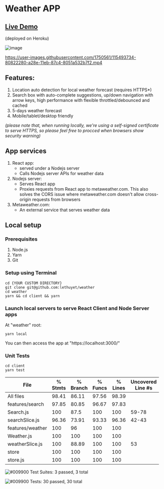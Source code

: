 # Weather APP

## [Live Demo](https://thuyet-weather.herokuapp.com/)
(deployed on Heroku)

![image](https://user-images.githubusercontent.com/1750561/115340311-9f21e400-a1d0-11eb-811b-e6adb77479c2.png)

https://user-images.githubusercontent.com/1750561/115493734-80822280-a28e-11eb-87c4-8051a532b7f2.mp4


## Features:
1. Location auto detection for local weather forecast (requires HTTPS*)
2. Search box with auto-complete suggestions, up/down navigation with arrow keys, high performance with flexible throttled/debounced and cached
3. 5-days weather forecast
4. Mobile/tablet/desktop friendly

*(please note that, when running locally, we're using a self-signed certificate to serve HTTPS, so please feel free to procced when browsers show security warning)*

## App services
1. React app:
   * served under a Nodejs server
   * Calls Nodejs server APIs for weather data
2. Nodejs server:
   * Serves React app
   * Proxies requests from React app to metaweather.com. This also solves the CORS issue where metaweather.com doesn't allow cross-origin requests from browsers
3. Metaweather.com:
   * An external service that serves weather data

## Local setup
### Prerequisites
1. Node.js
2. Yarn
3. Git

### Setup using Terminal
```
cd {YOUR CUSTOM DIRECTORY}
git clone git@github.com:lethuyet/weather
cd weather
yarn && cd client && yarn
```
### Launch local servers to serve React Client and Node Server apps
At "weather" root:
```
yarn local
```
You can then access the app at "https://localhost:3000/"
### Unit Tests
```
cd client
yarn test
```
File              | % Stmts | % Branch | % Funcs | % Lines | Uncovered Line #s 
------------------|---------|----------|---------|---------|-------------------
All files         |   98.41 |    86.11 |   97.56 |   98.39 |                   
 features/search  |   97.85 |    80.85 |   96.67 |   97.83 |                   
  Search.js       |     100 |     87.5 |     100 |     100 | 59-78             
  searchSlice.js  |   96.36 |    73.91 |   93.33 |   96.36 | 42-43             
 features/weather |     100 |       96 |     100 |     100 |                   
  Weather.js      |     100 |      100 |     100 |     100 |                   
  weatherSlice.js |     100 |    88.89 |     100 |     100 | 53                
 store            |     100 |      100 |     100 |     100 |                   
  store.js        |     100 |      100 |     100 |     100 |                   


![#009900](https://via.placeholder.com/15/009900/000000?text=+) Test Suites: 3 passed, 3 total

![#009900](https://via.placeholder.com/15/009900/000000?text=+) Tests: 30 passed, 30 total
